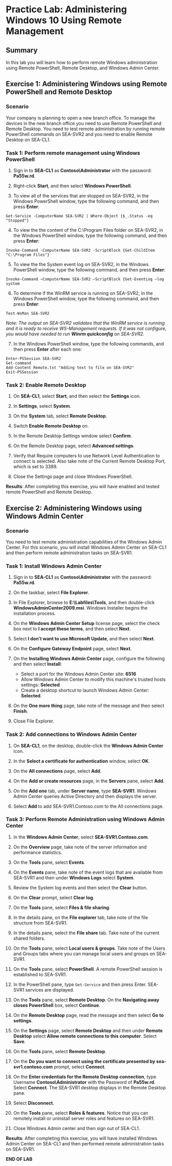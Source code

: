 # Practice Lab: Administering Windows 10 Using Remote Management

## Summary

In this lab you will learn how to perform remote Windows administration using Remote PowerShell, Remote Desktop, and Windows Admin Center.

## Exercise 1: Administering Windows using Remote PowerShell and Remote Desktop

### Scenario

Your company is planning to open a new branch office. To manage the devices in the new branch office you need to use Remote PowerShell and Remote Desktop. You need to test remote administration by running remote PowerShell commands on SEA-SVR2 and you need to enable Remote Desktop on SEA-CL1.

### Task 1: Perform remote management using Windows PowerShell

1. Sign in to **SEA-CL1** as **Contoso\\Administrator** with the password: **Pa55w.rd**.

2. Right-click **Start**, and then select **Windows PowerShell**.

3. To view all of the services that are stopped on SEA-SVR2, in the Windows PowerShell window, type the following command, and then press **Enter**:

```
Get-Service -ComputerName SEA-SVR2 | Where-Object {$_.Status -eq "Stopped"}
```

4. To view the the content of the C:\\Program Files folder on SEA-SVR2, in the Windows PowerShell window, type the following command, and then press **Enter**:

```
Invoke-Command -ComputerName SEA-SVR2 -ScriptBlock {Get-ChildItem "C:\Program Files"}
```

5. To view the the System event log on SEA-SVR2, in the Windows PowerShell window, type the following command, and then press **Enter**:

```
Invoke-Command –ComputerName SEA-SVR2 –ScriptBlock {Get-EventLog –log system
```

6. To determine if the WinRM service is running on SEA-SVR2, in the Windows PowerShell window, type the following command, and then press **Enter**:

```
Test-WsMan SEA-SVR2
```

   *Note: The output on SEA-SVR2 validates that the WinRM service is running and it is ready to receive WS-Management requests. If it was not configure, you would have needed to run **Winrm quickconfig** on SEA-SVR2.*

7. In the Windows PowerShell window, type the following commands, and then press **Enter** after each one:

```
Enter-PSSession SEA-SVR2
Get-command
Add-Content Remote.txt "Adding text to file on SEA-SVR2"
Exit-PSSession
```

### Task 2: Enable Remote Desktop

1. On **SEA-CL1**, select **Start**, and then select the **Settings** icon.

2. In **Settings**, select **System**.

3. On the **System** tab, select **Remote Desktop**.

4. Switch **Enable Remote Desktop** on.

5. In the Remote Desktop Settings window select **Confirm**.

6. On the Remote Desktop page, select **Advanced settings**.

7. Verify that Require computers to use Network Level Authentication to connect is selected. Also take note of the Current Remote Desktop Port, which is set to 3389.

8. Close the Settings page and close Windows PowerShell.

**Results**: After completing this exercise, you will have enabled and tested remote PowerShell and Remote Desktop.

## Exercise 2: Administering Windows using Windows Admin Center

### Scenario

You need to test remote administration capabilities of the Windows Admin Center. For this scenario, you will install Windows Admin Center on SEA-CL1 and then perform remote administration tasks on SEA-SVR1.

### Task 1: Install Windows Admin Center

1. Sign in to **SEA-CL1** as **Contoso\\Administrator** with the password: **Pa55w.rd**.

2. On the taskbar, select **File Explorer**.

3. In File Explorer, browse to **E:\\Labfiles\\Tools**, and then double-click **WindowsAdminCenter2009.msi**. Windows Installer begins the installation process.

4. On the **Windows Admin Center Setup** license page, select the check box next to **I accept these terms**, and then select **Next**.

5. Select **I don't want to use Microsoft Update**, and then select **Next**.

6. On the **Configure Gateway Endpoint** page, select **Next**.

7. On the **Installing Windows Admin Center** page, configure the following and then select **Install**:
    - Select a port for the Windows Admin Center site: **6516**
    - Allow Windows Admin Center to modify this machine's trusted hosts settings: **Selected**
    - Create a desktop shortcut to launch Windows Admin Center: **Selected**.

8. On the **One more thing** page, take note of the message and then select **Finish**.

9. Close File Explorer.

### Task 2: Add connections to Windows Admin Center

1. On **SEA-CL1**, on the desktop, double-click the **Windows Admin Center** icon.

2. In the **Select a certificate for authentication** window, select **OK**.

3. On the **All connections** page, select **Add**.

4. On the **Add or create resources** page, in the **Servers** pane, select **Add**.

5. On the **Add one** tab, under **Server name**, type **SEA-SVR1**. Windows Admin Center queries Active Directory and then displays the server.

6. Select **Add** to add SEA-SVR1.Contoso.com to the All connections page.

### Task 3: Perform Remote Administration using Windows Admin Center

1. In the **Windows Admin Center**, select **SEA-SVR1.Contoso.com**.

2. On the **Overview** page, take note of the server information and performance statistics.

3. On the **Tools** pane, select **Events**.

4. On the **Events** pane, take note of the event logs that are available from SEA-SVR1 and then under **Windows Logs** select **System**.

5. Review the System log events and then select the **Clear** button.

6. On the **Clear** prompt, select **Clear log**.

7. On the **Tools** pane, select **Files & file sharing**.

8. In the details pane, on the **File explorer** tab, take note of the file structure from SEA-SVR1.

9. In the details pane, select the **File share** tab. Take note of the current shared folders.

10. On the **Tools** pane, select **Local users & groups**. Take note of the Users and Groups tabs where you can manage local users and groups on SEA-SVR1.

11. On the **Tools** pane, select **PowerShell**. A remote PowerShell session is established to SEA-SVR1.

12. In the PowerShell pane, type `Get-Service` and then press Enter. SEA-SVR1 services are displayed.

13. On the **Tools** pane, select **Remote Desktop**. On the **Navigating away closes PowerShell** box, select **Continue**.

14. On the **Remote Desktop** page, read the message and then select **Go to settings**.

15. On the **Settings** page, select **Remote Desktop** and then under **Remote Desktop** select **Allow remote connections to this computer**. Select **Save**.

16. On the **Tools** pane, select **Remote Desktop**.

17. On the **Do you want to connect using the certificate presented by sea-svr1.contoso.com** prompt, select **Connect**.

18. On the **Enter credentials for the Remote Desktop connection**, type Username **Contoso\Administrator** with the Password of **Pa55w.rd**. Select **Connect**. The SEA-SVR1 desktop displays in the Remote Desktop pane.

19. Select **Disconnect**.

20. On the **Tools** pane, select **Roles & features**. Notice that you can remotely install or uninstall server roles and features on SEA-SVR1.

21. Close Windows Admin center and then sign out of SEA-CL1.

**Results**: After completing this exercise, you will have installed Windows Admin Center on SEA-CL1 and then performed remote administration tasks on SEA-SVR1.

**END OF LAB**
